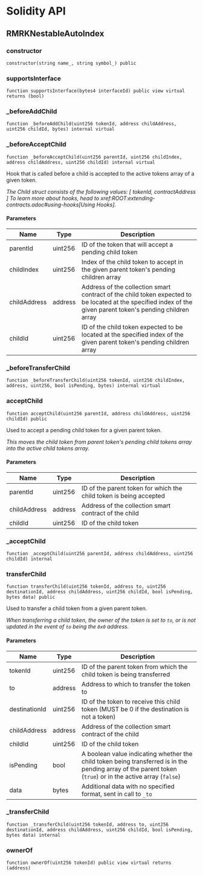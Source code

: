 # Solidity API

## RMRKNestableAutoIndex

### constructor

```solidity
constructor(string name_, string symbol_) public
```

### supportsInterface

```solidity
function supportsInterface(bytes4 interfaceId) public view virtual returns (bool)
```

### _beforeAddChild

```solidity
function _beforeAddChild(uint256 tokenId, address childAddress, uint256 childId, bytes) internal virtual
```

### _beforeAcceptChild

```solidity
function _beforeAcceptChild(uint256 parentId, uint256 childIndex, address childAddress, uint256 childId) internal virtual
```

Hook that is called before a child is accepted to the active tokens array of a given token.

_The Child struct consists of the following values:
 [
     tokenId,
     contractAddress
 ]
To learn more about hooks, head to xref:ROOT:extending-contracts.adoc#using-hooks[Using Hooks]._

#### Parameters

| Name | Type | Description |
| ---- | ---- | ----------- |
| parentId | uint256 | ID of the token that will accept a pending child token |
| childIndex | uint256 | Index of the child token to accept in the given parent token's pending children array |
| childAddress | address | Address of the collection smart contract of the child token expected to be located at the  specified index of the given parent token's pending children array |
| childId | uint256 | ID of the child token expected to be located at the specified index of the given parent token's  pending children array |

### _beforeTransferChild

```solidity
function _beforeTransferChild(uint256 tokenId, uint256 childIndex, address, uint256, bool isPending, bytes) internal virtual
```

### acceptChild

```solidity
function acceptChild(uint256 parentId, address childAddress, uint256 childId) public
```

Used to accept a pending child token for a given parent token.

_This moves the child token from parent token's pending child tokens array into the active child tokens
 array._

#### Parameters

| Name | Type | Description |
| ---- | ---- | ----------- |
| parentId | uint256 | ID of the parent token for which the child token is being accepted |
| childAddress | address | Address of the collection smart contract of the child |
| childId | uint256 | ID of the child token |

### _acceptChild

```solidity
function _acceptChild(uint256 parentId, address childAddress, uint256 childId) internal
```

### transferChild

```solidity
function transferChild(uint256 tokenId, address to, uint256 destinationId, address childAddress, uint256 childId, bool isPending, bytes data) public
```

Used to transfer a child token from a given parent token.

_When transferring a child token, the owner of the token is set to `to`, or is not updated in the event of `to`
 being the `0x0` address._

#### Parameters

| Name | Type | Description |
| ---- | ---- | ----------- |
| tokenId | uint256 | ID of the parent token from which the child token is being transferred |
| to | address | Address to which to transfer the token to |
| destinationId | uint256 | ID of the token to receive this child token (MUST be 0 if the destination is not a token) |
| childAddress | address | Address of the collection smart contract of the child |
| childId | uint256 | ID of the child token |
| isPending | bool | A boolean value indicating whether the child token being transferred is in the pending array of the  parent token (`true`) or in the active array (`false`) |
| data | bytes | Additional data with no specified format, sent in call to `_to` |

### _transferChild

```solidity
function _transferChild(uint256 tokenId, address to, uint256 destinationId, address childAddress, uint256 childId, bool isPending, bytes data) internal
```

### ownerOf

```solidity
function ownerOf(uint256 tokenId) public view virtual returns (address)
```

